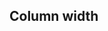 ## Column width

<!-- <values.columnWidth> -->
<!-- </values.columnWidth> -->

<!-- <variants.columnWidth> -->
<!-- </variants.columnWidth> -->